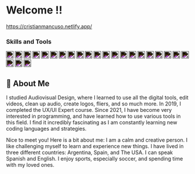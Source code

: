 
# Welcome !!
<a href="https://cristianmancuso.netlify.app/" target="_blank"> https://cristianmancuso.netlify.app/</a> 

### Skills and Tools
<img src="https://cdn.jsdelivr.net/npm/simple-icons@latest/icons/html5.svg" width="20" style="filter: invert(1);" />
<img src="https://cdn.jsdelivr.net/npm/simple-icons@latest/icons/css3.svg" width="20" style="filter: invert(1);" />
<img src="https://cdn.jsdelivr.net/npm/simple-icons@latest/icons/tailwindcss.svg" width="20" style="filter: invert(1);" />
<img src="https://cdn.jsdelivr.net/npm/simple-icons@latest/icons/javascript.svg" width="20" style="filter: invert(1);" />
<img src="https://cdn.jsdelivr.net/npm/simple-icons@latest/icons/react.svg" width="20" style="filter: invert(1);" />
<img src="https://cdn.jsdelivr.net/npm/simple-icons@latest/icons/typescript.svg" width="20" style="filter: invert(1);" />
<img src="https://cdn.jsdelivr.net/npm/simple-icons@latest/icons/python.svg" width="20" style="filter: invert(1);" />
<img src="https://cdn.jsdelivr.net/npm/simple-icons@latest/icons/wordpress.svg" width="20" style="filter: invert(1);" />
<img src="https://cdn.jsdelivr.net/npm/simple-icons@latest/icons/node-dot-js.svg" width="20" style="filter: invert(1);" />
<img src="https://cdn.jsdelivr.net/npm/simple-icons@latest/icons/mysql.svg" width="20" style="filter: invert(1);" />
<img src="https://cdn.jsdelivr.net/npm/simple-icons@latest/icons/php.svg" width="20" style="filter: invert(1);" />
<img src="https://cdn.jsdelivr.net/npm/simple-icons@latest/icons/bootstrap.svg" width="20" style="filter: invert(1);" />
<img src="https://cdn.jsdelivr.net/npm/simple-icons@latest/icons/next-dot-js.svg" width="20" style="filter: invert(1);" />
<img src="https://cdn.jsdelivr.net/npm/simple-icons@latest/icons/astro.svg" width="20" style="filter: invert(1);" />
<img src="https://cdn.jsdelivr.net/npm/simple-icons@latest/icons/vite.svg" width="20" style="filter: invert(1);" />
<img src="https://cdn.jsdelivr.net/npm/simple-icons@latest/icons/adobephotoshop.svg" width="20" style="filter: invert(1);" />
<img src="https://cdn.jsdelivr.net/npm/simple-icons@latest/icons/adobepremierepro.svg" width="20" style="filter: invert(1);" />
<img src="https://cdn.jsdelivr.net/npm/simple-icons@latest/icons/adobeillustrator.svg" width="20" style="filter: invert(1);" />
<img src="https://cdn.jsdelivr.net/npm/simple-icons@latest/icons/adobeaftereffects.svg" width="20" style="filter: invert(1);" />
<img src="https://cdn.jsdelivr.net/npm/simple-icons@latest/icons/adobexd.svg" width="20" style="filter: invert(1);" />
<img src="https://cdn.jsdelivr.net/npm/simple-icons@latest/icons/adobeaudition.svg" width="20" style="filter: invert(1);" />
<img src="https://cdn.jsdelivr.net/npm/simple-icons@latest/icons/sketch.svg" width="20" style="filter: invert(1);" />
<img src="https://cdn.jsdelivr.net/npm/simple-icons@latest/icons/figma.svg" width="20" style="filter: invert(1);" />
<img src="https://cdn.jsdelivr.net/npm/simple-icons@latest/icons/canva.svg" width="20" style="filter: invert(1);" />




## 🚀 About Me
I studied Audiovisual Design, where I learned to use all the digital tools, edit videos, clean up audio, create logos, fliers, and so much more. In 2019, I completed the UX/UI Expert course. Since 2021, I have become very interested in programming, and have learned how to use various tools in this field. I find it incredibly fascinating as I am constantly learning new coding languages and strategies.


Nice to meet you! Here is a bit about me: I am a calm and creative person. I like challenging myself to learn and experience new things. I have lived in three different countries: Argentina, Spain, and The USA. I can speak Spanish and English. I enjoy sports, especially soccer, and spending time with my loved ones.

